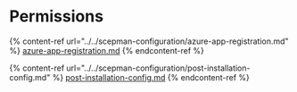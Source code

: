 # Permissions

{% content-ref url="../../scepman-configuration/azure-app-registration.md" %}
[azure-app-registration.md](../../scepman-configuration/azure-app-registration.md)
{% endcontent-ref %}

{% content-ref url="../../scepman-configuration/post-installation-config.md" %}
[post-installation-config.md](../../scepman-configuration/post-installation-config.md)
{% endcontent-ref %}
